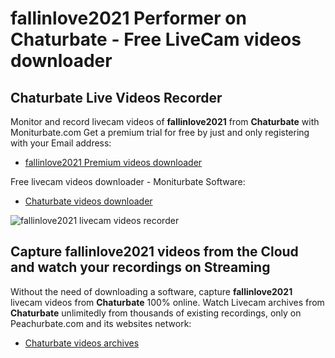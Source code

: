 # fallinlove2021 Performer on Chaturbate - Free LiveCam videos downloader

## Chaturbate Live Videos Recorder

Monitor and record livecam videos of **fallinlove2021** from **Chaturbate** with Moniturbate.com
Get a premium trial for free by just and only registering with your Email address:
* [fallinlove2021 Premium videos downloader](https://moniturbate.com/request-demo-licence-key.html)

Free livecam videos downloader - Moniturbate Software:
* [Chaturbate videos downloader](https://moniturbate.com/moniturbate-download-software.html)

![fallinlove2021 livecam videos recorder](https://peachurnet.com/templates/moniturbate-software.png)


## Capture fallinlove2021 videos from the Cloud and watch your recordings on Streaming

Without the need of downloading a software, capture **fallinlove2021** livecam videos from **Chaturbate** 100% online.
Watch Livecam archives from **Chaturbate** unlimitedly from thousands of existing recordings, only on Peachurbate.com and its websites network:
* [Chaturbate videos archives](https://peachurnet.com/)